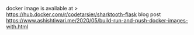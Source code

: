 docker image is available at > https://hub.docker.com/r/codetarsier/sharktooth-flask
blog post https://www.ashishtiwari.me/2020/05/build-run-and-push-docker-images-with.html
